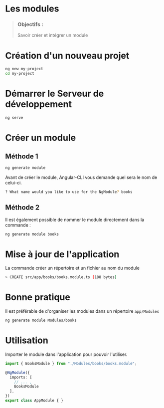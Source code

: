 # Les modules
> ### Objectifs :
> Savoir créer et intégrer un module



# Création d'un nouveau projet

```bash
ng new my-project
cd my-project
```



# Démarrer le Serveur de développement

```bash
ng serve
```



# Créer un module

## Méthode 1

```bash
ng generate module
```

Avant de créer le module, Angular-CLI vous demande quel sera le nom de celui-ci.

```bash
? What name would you like to use for the NgModule? books
```


## Méthode 2

Il est également possible de nommer le module directement dans la commande :


```bash
ng generate module books
```


# Mise à jour de l'application

La commande créer un répertoire et un fichier au nom du module

```bash
> CREATE src/app/books/books.module.ts (188 bytes)
``` 



# Bonne pratique

Il est préférable de d'organiser les modules dans un répertoire `app/Modules`

```bash
ng generate module Modules/books
```



# Utilisation

Importer le module dans l'application pour pouvoir l'utiliser.

```typescript
import { BooksModule } from "./Modules/books/books.module";
```

```typescript
@NgModule({
  imports: [
    // ... ,
    BooksModule
  ],
})
export class AppModule { }
```